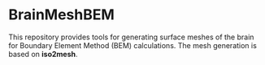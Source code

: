 # BrainMeshBEM

This repository provides tools for generating surface meshes of the brain for Boundary Element Method (BEM) calculations. The mesh generation is based on **iso2mesh**.


